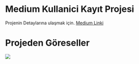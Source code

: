 # Medium Kullanici Kayıt Projesi
 Projenin Detaylarına ulaşmak için.
<a href="https://kaderleyazilim.medium.com/php-veri-taban%C4%B1-i%CC%87%C5%9Flemleri-kaydetme-listeleme-g%C3%BCncelleme-silme-ddfcefcb0792">Medium Linki</a>

# Projeden Göreseller
<img src="https://imgyukle.com/f/2022/07/24/VFHU1S.png">
